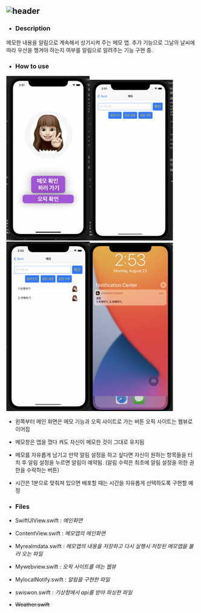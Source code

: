 ![header](https://capsule-render.vercel.app/api?type=waving&color=auto&height=300&section=header&text=Todobin&fontSize=90)
---
* ###  Description
메모한 내용을 알림으로 계속해서 상기시켜 주는 메모 앱. 추가 기능으로 그날의 날씨에 따라 우산을 챙겨야 하는지 여부를 알림으로 알려주는 기능 구현 중.

* ###  How to use
<img src = "maindisply.png" width = "220"><img src = "mainmemo.png" width = "220"><img src = "usedmomo.png" width = "220"><img src = "mainalert.png" width = "220">
* 왼쪽부터 메인 화면은 메모 기능과 오픽 사이트로 가는 버튼 오픽 사이트는 웹뷰로 이어짐
* 메모창은 앱을 껐다 켜도 자신이 메모한 것이 그대로 유지됨
* 메모를 자유롭게 남기고 만약 알림 설정을 하고 싶다면 자신이 원하는 항목들을 터치 후 알림 설정을 누르면 알림이 예약됨. (알림 수락은 최초에 알림 설정을 위한 권한을 수락하는 버튼)
* 시간은 1분으로 맞춰져 있으면 배포할 때는 시간을 자유롭게 선택하도록 구현할 예정

* ### Files
* SwiftUIView.swift : *메인화면*
* ContentView.swift : *메모앱의 메인화면*
* Myrealmdata.swift : *메모앱의 내용을 저장하고 다시 실행시 저장된 메모앱을 불러 오는 파일*
* Mywebview.swift : *오픽 사이트를 여는 웹뷰*
* MylocalNotify.swift : *알림을 구현한 파일*
* swiswon.swift : *기상청에서 api를 받아 파싱한 파일*
* ~~Weather.swift~~
